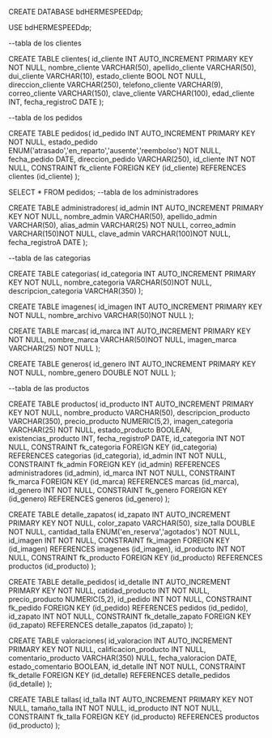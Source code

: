 CREATE DATABASE bdHERMESPEEDdp;

USE bdHERMESPEEDdp;

--tabla de los clientes

CREATE TABLE clientes(
id_cliente INT AUTO_INCREMENT PRIMARY KEY NOT NULL,
nombre_cliente VARCHAR(50),
apellido_cliente VARCHAR(50),
dui_cliente VARCHAR(10),
estado_cliente BOOL NOT NULL,
direccion_cliente VARCHAR(250),
telefono_cliente VARCHAR(9),
correo_cliente VARCHAR(150),
clave_cliente VARCHAR(100),
edad_cliente INT,
fecha_registroC DATE
);

--tabla de los pedidos

CREATE TABLE pedidos(
id_pedido INT AUTO_INCREMENT PRIMARY KEY NOT NULL,
estado_pedido ENUM('atrasado','en_reparto','ausente','reembolso') NOT NULL,
fecha_pedido DATE,
direccion_pedido VARCHAR(250),
id_cliente INT NOT NULL,
CONSTRAINT fk_cliente
FOREIGN KEY (id_cliente)
REFERENCES clientes (id_cliente)
);

SELECT * FROM pedidos;
--tabla de los administradores

CREATE TABLE administradores(
id_admin INT AUTO_INCREMENT PRIMARY KEY NOT NULL,
nombre_admin VARCHAR(50),
apellido_admin VARCHAR(50),
alias_admin VARCHAR(25) NOT NULL,
correo_admin VARCHAR(150)NOT NULL,
clave_admin VARCHAR(100)NOT NULL,
fecha_registroA DATE
);

--tabla de las categorias

CREATE TABLE categorias(
id_categoria INT AUTO_INCREMENT PRIMARY KEY NOT NULL,
nombre_categoria VARCHAR(50)NOT NULL,
descripcion_categoria VARCHAR(350)
);

CREATE TABLE imagenes(
id_imagen INT AUTO_INCREMENT PRIMARY KEY NOT NULL,
nombre_archivo VARCHAR(50)NOT NULL
);

CREATE TABLE marcas(
id_marca INT AUTO_INCREMENT PRIMARY KEY NOT NULL,
nombre_marca VARCHAR(50)NOT NULL,
imagen_marca VARCHAR(25) NOT NULL 
);

CREATE TABLE generos(
id_genero INT AUTO_INCREMENT PRIMARY KEY NOT NULL,
nombre_genero DOUBLE NOT NULL
);


--tabla de las productos

CREATE TABLE productos(
id_producto INT AUTO_INCREMENT PRIMARY KEY NOT NULL,
nombre_producto VARCHAR(50),
descripcion_producto VARCHAR(350),
precio_producto NUMERIC(5,2),
imagen_categoria VARCHAR(25) NOT NULL,
estado_producto BOOLEAN,
existencias_producto INT,
fecha_registroP DATE,
id_categoria INT NOT NULL,
CONSTRAINT fk_categoria
FOREIGN KEY (id_categoria)
REFERENCES categorias (id_categoria),
id_admin INT NOT NULL,
CONSTRAINT fk_admin
FOREIGN KEY (id_admin)
REFERENCES administradores (id_admin),
id_marca INT NOT NULL,
CONSTRAINT fk_marca
FOREIGN KEY (id_marca)
REFERENCES marcas (id_marca),
id_genero INT NOT NULL,
CONSTRAINT fk_genero
FOREIGN KEY (id_genero)
REFERENCES generos (id_genero)
);


CREATE TABLE detalle_zapatos(
id_zapato INT AUTO_INCREMENT PRIMARY KEY NOT NULL,
color_zapato VARCHAR(50),
size_talla DOUBLE NOT NULL,
cantidad_talla ENUM('en_reserva','agotados') NOT NULL, 
id_imagen INT NOT NULL,
CONSTRAINT fk_imagen
FOREIGN KEY (id_imagen)
REFERENCES imagenes (id_imagen),
id_producto INT NOT NULL,
CONSTRAINT fk_producto
FOREIGN KEY (id_producto)
REFERENCES productos (id_producto)
);

CREATE TABLE detalle_pedidos(
id_detalle INT AUTO_INCREMENT PRIMARY KEY NOT NULL,
catidad_producto INT NOT NULL,
precio_producto NUMERIC(5,2),
id_pedido INT NOT NULL,
CONSTRAINT fk_pedido
FOREIGN KEY (id_pedido)
REFERENCES pedidos (id_pedido),
id_zapato INT NOT NULL,
CONSTRAINT fk_detalle_zapato
FOREIGN KEY (id_zapato)
REFERENCES detalle_zapatos (id_zapato)
);


CREATE TABLE valoraciones(
id_valoracion INT AUTO_INCREMENT PRIMARY KEY NOT NULL,
calificacion_producto INT NULL,
comentario_producto VARCHAR(350) NULL,
fecha_valoracion DATE,
estado_comentario BOOLEAN,
id_detalle INT NOT NULL,
CONSTRAINT fk_detalle
FOREIGN KEY (id_detalle)
REFERENCES detalle_pedidos (id_detalle)
);

CREATE TABLE tallas(
id_talla INT AUTO_INCREMENT PRIMARY KEY NOT NULL,
tamaño_talla INT NOT NULL,
id_producto INT NOT NULL,
CONSTRAINT fk_talla
FOREIGN KEY (id_producto)
REFERENCES productos (id_producto)
);

